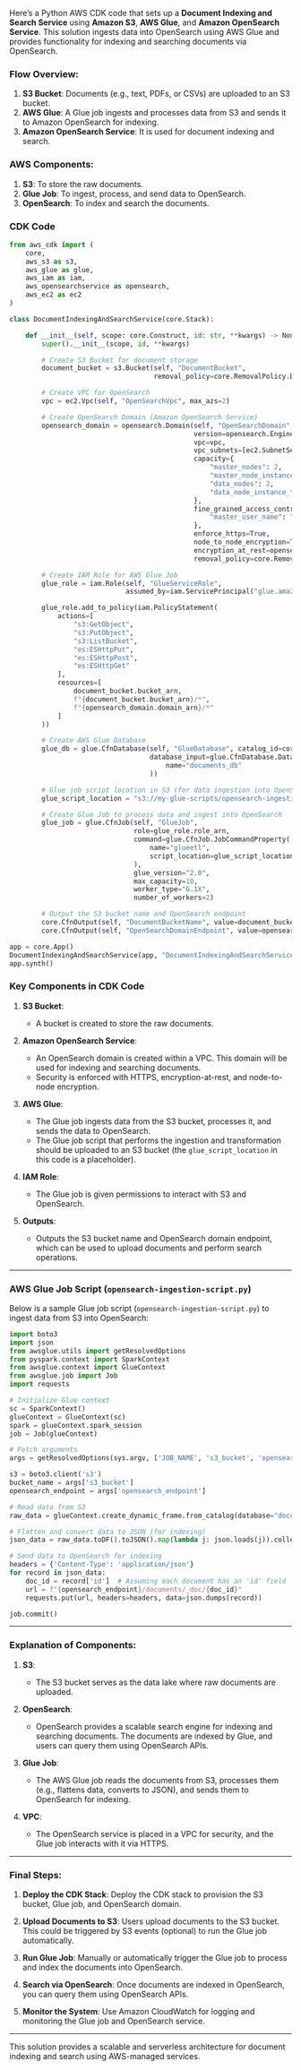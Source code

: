 Here’s a Python AWS CDK code that sets up a **Document Indexing and Search Service** using **Amazon S3**, **AWS Glue**, and **Amazon OpenSearch Service**. This solution ingests data into OpenSearch using AWS Glue and provides functionality for indexing and searching documents via OpenSearch.

### Flow Overview:
1. **S3 Bucket**: Documents (e.g., text, PDFs, or CSVs) are uploaded to an S3 bucket.
2. **AWS Glue**: A Glue job ingests and processes data from S3 and sends it to Amazon OpenSearch for indexing.
3. **Amazon OpenSearch Service**: It is used for document indexing and search.

### AWS Components:
1. **S3**: To store the raw documents.
2. **Glue Job**: To ingest, process, and send data to OpenSearch.
3. **OpenSearch**: To index and search the documents.

### CDK Code

```python
from aws_cdk import (
    core,
    aws_s3 as s3,
    aws_glue as glue,
    aws_iam as iam,
    aws_opensearchservice as opensearch,
    aws_ec2 as ec2
)

class DocumentIndexingAndSearchService(core.Stack):

    def __init__(self, scope: core.Construct, id: str, **kwargs) -> None:
        super().__init__(scope, id, **kwargs)

        # Create S3 Bucket for document storage
        document_bucket = s3.Bucket(self, "DocumentBucket", 
                                    removal_policy=core.RemovalPolicy.DESTROY)

        # Create VPC for OpenSearch
        vpc = ec2.Vpc(self, "OpenSearchVpc", max_azs=2)

        # Create OpenSearch Domain (Amazon OpenSearch Service)
        opensearch_domain = opensearch.Domain(self, "OpenSearchDomain",
                                              version=opensearch.EngineVersion.OPENSEARCH_1_0,
                                              vpc=vpc,
                                              vpc_subnets=[ec2.SubnetSelection(subnet_type=ec2.SubnetType.PUBLIC)],
                                              capacity={
                                                  "master_nodes": 2,
                                                  "master_node_instance_type": "t3.medium.search",
                                                  "data_nodes": 2,
                                                  "data_node_instance_type": "t3.medium.search"
                                              },
                                              fine_grained_access_control={
                                                  "master_user_name": "admin"
                                              },
                                              enforce_https=True,
                                              node_to_node_encryption=True,
                                              encryption_at_rest=opensearch.EncryptionAtRestOptions(enabled=True),
                                              removal_policy=core.RemovalPolicy.DESTROY)

        # Create IAM Role for AWS Glue Job
        glue_role = iam.Role(self, "GlueServiceRole",
                             assumed_by=iam.ServicePrincipal("glue.amazonaws.com"))

        glue_role.add_to_policy(iam.PolicyStatement(
            actions=[
                "s3:GetObject",
                "s3:PutObject",
                "s3:ListBucket",
                "es:ESHttpPut",
                "es:ESHttpPost",
                "es:ESHttpGet"
            ],
            resources=[
                document_bucket.bucket_arn,
                f"{document_bucket.bucket_arn}/*",
                f"{opensearch_domain.domain_arn}/*"
            ]
        ))

        # Create AWS Glue Database
        glue_db = glue.CfnDatabase(self, "GlueDatabase", catalog_id=core.Aws.ACCOUNT_ID,
                                   database_input=glue.CfnDatabase.DatabaseInputProperty(
                                       name="documents_db"
                                   ))

        # Glue job script location in S3 (for data ingestion into OpenSearch)
        glue_script_location = "s3://my-glue-scripts/opensearch-ingestion-script.py"

        # Create Glue Job to process data and ingest into OpenSearch
        glue_job = glue.CfnJob(self, "GlueJob",
                               role=glue_role.role_arn,
                               command=glue.CfnJob.JobCommandProperty(
                                   name="glueetl",
                                   script_location=glue_script_location
                               ),
                               glue_version="2.0",
                               max_capacity=10,
                               worker_type="G.1X",
                               number_of_workers=2)

        # Output the S3 bucket name and OpenSearch endpoint
        core.CfnOutput(self, "DocumentBucketName", value=document_bucket.bucket_name)
        core.CfnOutput(self, "OpenSearchDomainEndpoint", value=opensearch_domain.domain_endpoint)

app = core.App()
DocumentIndexingAndSearchService(app, "DocumentIndexingAndSearchService")
app.synth()
```

### Key Components in CDK Code

1. **S3 Bucket**:
   - A bucket is created to store the raw documents.
   
2. **Amazon OpenSearch Service**:
   - An OpenSearch domain is created within a VPC. This domain will be used for indexing and searching documents.
   - Security is enforced with HTTPS, encryption-at-rest, and node-to-node encryption.

3. **AWS Glue**:
   - The Glue job ingests data from the S3 bucket, processes it, and sends the data to OpenSearch.
   - The Glue job script that performs the ingestion and transformation should be uploaded to an S3 bucket (the `glue_script_location` in this code is a placeholder).

4. **IAM Role**:
   - The Glue job is given permissions to interact with S3 and OpenSearch.

5. **Outputs**:
   - Outputs the S3 bucket name and OpenSearch domain endpoint, which can be used to upload documents and perform search operations.

---

### AWS Glue Job Script (`opensearch-ingestion-script.py`)

Below is a sample Glue job script (`opensearch-ingestion-script.py`) to ingest data from S3 into OpenSearch:

```python
import boto3
import json
from awsglue.utils import getResolvedOptions
from pyspark.context import SparkContext
from awsglue.context import GlueContext
from awsglue.job import Job
import requests

# Initialize Glue context
sc = SparkContext()
glueContext = GlueContext(sc)
spark = glueContext.spark_session
job = Job(glueContext)

# Fetch arguments
args = getResolvedOptions(sys.argv, ['JOB_NAME', 's3_bucket', 'opensearch_endpoint'])

s3 = boto3.client('s3')
bucket_name = args['s3_bucket']
opensearch_endpoint = args['opensearch_endpoint']

# Read data from S3
raw_data = glueContext.create_dynamic_frame.from_catalog(database="documents_db", table_name="documents_table")

# Flatten and convert data to JSON (for indexing)
json_data = raw_data.toDF().toJSON().map(lambda j: json.loads(j)).collect()

# Send data to OpenSearch for indexing
headers = {'Content-Type': 'application/json'}
for record in json_data:
    doc_id = record['id']  # Assuming each document has an 'id' field
    url = f"{opensearch_endpoint}/documents/_doc/{doc_id}"
    requests.put(url, headers=headers, data=json.dumps(record))

job.commit()
```

---

### Explanation of Components:

1. **S3**: 
   - The S3 bucket serves as the data lake where raw documents are uploaded.

2. **OpenSearch**: 
   - OpenSearch provides a scalable search engine for indexing and searching documents. The documents are indexed by Glue, and users can query them using OpenSearch APIs.

3. **Glue Job**:
   - The AWS Glue job reads the documents from S3, processes them (e.g., flattens data, converts to JSON), and sends them to OpenSearch for indexing.
   
4. **VPC**:
   - The OpenSearch service is placed in a VPC for security, and the Glue job interacts with it via HTTPS.

---

### Final Steps:

1. **Deploy the CDK Stack**: Deploy the CDK stack to provision the S3 bucket, Glue job, and OpenSearch domain.
   
2. **Upload Documents to S3**: Users upload documents to the S3 bucket. This could be triggered by S3 events (optional) to run the Glue job automatically.

3. **Run Glue Job**: Manually or automatically trigger the Glue job to process and index the documents into OpenSearch.

4. **Search via OpenSearch**: Once documents are indexed in OpenSearch, you can query them using OpenSearch APIs.

5. **Monitor the System**: Use Amazon CloudWatch for logging and monitoring the Glue job and OpenSearch service.

--- 

This solution provides a scalable and serverless architecture for document indexing and search using AWS-managed services.
